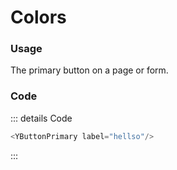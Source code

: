 <script setup>
import {YButtonPrimary} from 'bedrock-ui-vue3'
</script>

# Colors
<DemoContainer>
  <div class="flex justify-content-between">
    <div class="">
      <YButtonPrimary label="Primary" type="info"/>
    </div>
    <div>
      <YButtonPrimary label="Primary" type="success"/>
    </div>
    <div>
      <YButtonPrimary label="Primary" type="warning"/>
    </div>
    <div>
      <YButtonPrimary label="Primary" type="danger"/>
    </div>
  </div>
</DemoContainer>

### Usage
The primary button on a page or form. 

### Code
::: details Code
```js
<YButtonPrimary label="hellso"/>
```
:::



